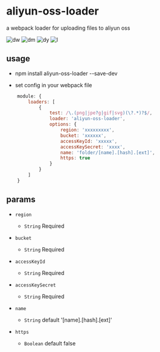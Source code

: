 # aliyun-oss-loader

a webpack loader for uploading files to aliyun oss

![dw](https://img.shields.io/npm/dw/aliyun-oss-loader.svg) ![dm](https://img.shields.io/npm/dm/aliyun-oss-loader.svg) ![dy](https://img.shields.io/npm/dy/aliyun-oss-loader.svg) ![l](https://img.shields.io/npm/l/aliyun-oss-loader.svg)

## usage
- npm install aliyun-oss-loader --save-dev

- set config in your webpack file

``` javascript
    module: {
        loaders: [
            {
                test: /\.(png|jpe?g|gif|svg)(\?.*)?$/,
                loader: 'aliyun-oss-loader',
                options: {
                    region: 'xxxxxxxxx',
                    bucket: 'xxxxxx',
                    accessKeyId: 'xxxxx',
                    accessKeySecret: 'xxxx',
                    name: 'folder/[name].[hash].[ext]',
                    https: true
                }
            }
        ]
    }

```

## params

- `region`
    - `String` Required

- `bucket`
    -  `String` Required

- `accessKeyId`
    - `String` Required

- `accessKeySecret`
    - `String` Required

- `name`
    - `String` default '[name].[hash].[ext]'

- `https`
    - `Boolean` default false